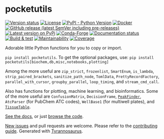 # pocketutils

[![Version status](https://img.shields.io/pypi/status/pocketutils)](https://pypi.org/project/pocketutils/)
[![License](https://img.shields.io/badge/License-Apache%202.0-blue.svg)](https://opensource.org/licenses/Apache-2.0)
[![PyPI - Python Version](https://img.shields.io/pypi/pyversions/pocketutils)](https://pypi.org/project/pocketutils/)
[![Docker](https://img.shields.io/docker/v/dmyersturnbull/pocketutils?color=green&label=DockerHub)](https://hub.docker.com/repository/docker/dmyersturnbull/pocketutils)
[![GitHub release (latest SemVer including pre-releases)](https://img.shields.io/github/v/release/dmyersturnbull/pocketutils?include_prereleases&label=GitHub)](https://github.com/dmyersturnbull/pocketutils/releases)
[![Latest version on PyPi](https://badge.fury.io/py/pocketutils.svg)](https://pypi.org/project/pocketutils/)
[![Conda-Forge](https://img.shields.io/conda/vn/conda-forge/pocketutils?label=Conda-Forge)](https://anaconda.org/conda-forge/pocketutils)
[![Documentation status](https://readthedocs.org/projects/pocketutils/badge/?version=latest&style=flat-square)](https://pocketutils.readthedocs.io/en/stable/)
[![Build & test](https://github.com/dmyersturnbull/pocketutils/workflows/Build%20&%20test/badge.svg)](https://github.com/dmyersturnbull/pocketutils/actions)
[![Maintainability](https://api.codeclimate.com/v1/badges/<<apikey>>/maintainability)](https://codeclimate.com/github/dmyersturnbull/pocketutils/maintainability)
[![Coverage](https://coveralls.io/repos/github/dmyersturnbull/pocketutils/badge.svg?branch=master)](https://coveralls.io/github/dmyersturnbull/pocketutils?branch=master)

Adorable little Python functions for you to copy or import.

`pip install pocketutils`. To get the optional packages, use:
`pip install pocketutils[biochem,db,misc,notebooks,plotting]`

Among the more useful are `zip_strict`, `frozenlist`, `SmartEnum`, `is_lambda`, `strip_paired_brackets`,
`sanitize_path_node`, `TomlData`, `PrettyRecordFactory`, `parallel_with_cursor`, `groupby_parallel`,
`loop_timing`, and `stream_cmd_call`.

Also has functions for plotting, machine learning, and bioinformatics.
Some of the more useful are `ConfusionMatrix`, `DecisionFrame`,
[`PeakFinder`](https://en.wikipedia.org/wiki/Topographic_prominence), `AtcParser` (for PubChem ATC codes),
`WellBase1` (for multiwell plates), and [`TissueTable`]("https://www.proteinatlas.org/).

[See the docs](https://pocketutils.readthedocs.io/en/stable/), or just
[browse the code](https://github.com/dmyersturnbull/pocketutils/tree/master/pocketutils).

[New issues](https://github.com/dmyersturnbull/pocketutils/issues) and pull requests are welcome.
Please refer to the [contributing guide](https://github.com/dmyersturnbull/pocketutils/blob/master/CONTRIBUTING.md).
Generated with [Tyrannosaurus](https://github.com/dmyersturnbull/tyrannosaurus).
